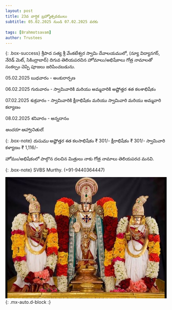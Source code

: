 ```yaml
---
layout: post
title: 23వ వార్షిక బ్రహ్మోత్సవములు
subtitle: 05.02.2025 నుండి 07.02.2025 వరకు

tags: [Brahmotsavam]
author: Trustees
---
```


{: .box-success}
శ్రీపాద సత్య శ్రీ వేంకటేశ్వర స్వామి దేవాలయములో, (న్యూ విద్యానగర్, నేరెడ్ మెట్, సికింద్రాబాద్) దిగువ తెలియపరచిన హోమాలు/అభిషేకాలు గోత్ర నామాలతో సంకల్పం చెప్పి పూజలు జరిపించబడును.

05.02.2025  బుధవారం  - అంకురార్పణ

06.02.2025  గురువారం - స్వామివారికి మరియు అమ్మవారికి అష్టోత్తర శత కలశాభిషేకం

07.02.2025 శుక్రవారం - స్వామివారికి క్షీరాభిషేకం 
మరియు
స్వామివారి మరియు అమ్మవారి కల్యాణం

08.02.2025 శనివారం - అన్నదానం

*అందరూ ఆహ్వానితులే.*

{: .box-note}
*రుసుము*
అష్టోత్తర శత కలసాభిషేకం ₹ 301/-
క్షీరాభిషేకం ₹ 301/-
స్వామివారి కళ్యాణం ₹ 1,116/-

హోమం/అభిషేకంలో పాల్గొన దలచిన మిత్రులు నాకు గోత్ర నామాలు తెలియపరచ మనవి.

{: .box-note}
SVBS Murthy. (+91-9440364447)


![Govinda Govinda](/assets/img/Kalyanam.jpg){: .mx-auto.d-block :}



